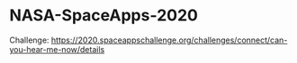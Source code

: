 # NASA-SpaceApps-2020
Challenge: https://2020.spaceappschallenge.org/challenges/connect/can-you-hear-me-now/details

